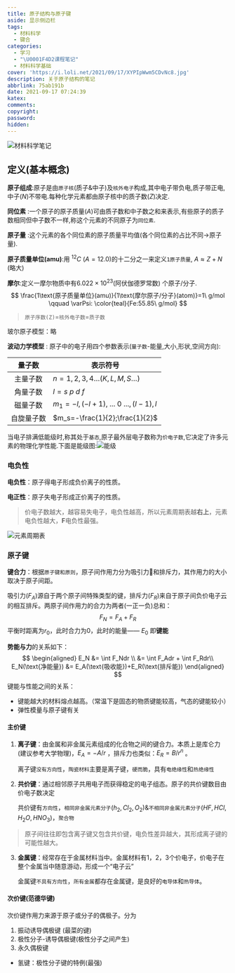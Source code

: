 ```yaml
---
title: 原子结构与原子键
aside: 显示侧边栏
tags:
  - 材料科学
  - 键合
categories:
  - 学习
  - "\U0001F4D2课程笔记"
  - 材料科学基础
cover: 'https://i.loli.net/2021/09/17/XYPIpWwm5CDvNc8.jpg'
description: 关于原子结构的笔记
abbrlink: 75ab191b
date: 2021-09-17 07:24:39
katex:
comments:
copyright:
password:
hidden:
---
```

![材料科学笔记](https://i.loli.net/2021/09/08/GTSlAtZoI6XOhaD.png)
<!-- > 本文为紫晶计划-材料科学分支。 -->

## 定义(基本概念)

**原子组成**:原子是由`原子核`(质子&中子)及`核外电子`构成,其中电子带负电,质子带正电,中子($N$)不带电.每种化学元素都由原子核中的质子数($Z$)决定.

**同位素** :一个原子的原子质量($A$)可由质子数和中子数之和来表示,有些原子的质子数相同但中子数不一样,称这个元素的不同原子为`同位素`.

**原子量** :这个元素的各个同位素的原子质量平均值(各个同位素的占比不同→原子量).

**原子质量单位(amu)**:用$\ ^{12}C\ (A=12.0)$的十二分之一来定义`1原子质量`, $A \approx Z+N$ (略大)

**摩尔**:定义一摩尔物质中有$6.022\times 10^{23}$(阿伏伽德罗常数) 个原子/分子.
$$
\frac{1\text{原子质量单位}(amu)}{1\text{摩尔原子/分子}(atom)}=1\ g/mol \qquad \varPsi: \color{teal}{Fe:55.85\ g/mol}
$$
> `原子序数(Z)`=`核外电子数`=`质子数`

玻尔原子模型：略

**波动力学模型** : 原子中的电子用四个参数表示(`量子数`-能量,大小,形状,空间方向):

|   量子数   | 表示符号                              |
| :--------: | ------------------------------------- |
|  主量子数  | $n=1,2,3,4…(K,L,M,S…)$                |
|  角量子数  | $l=s\ p\ d\  f$                       |
|  磁量子数  | $m_1=-l,(-l+1),\ ...\ 0\ ...,(l-1),l$ |
| 自旋量子数 | $m_s=-\frac{1}{2};\frac{1}{2}$        |

当电子排满低能级时,称其处于`基态`,原子最外层电子数称为`价电子数`,它决定了许多元素的物理化学性能.下面是能级图:![能级](http://hyperphysics.phy-astr.gsu.edu/hbase/quantum/imgqua/lithlev.png)

### 电负性

**电负性**：原子得电子形成负价离子的性质。

**电正性**：原子失电子形成正价离子的性质。

> 价电子数越大，越容易失电子，电负性越高，所以元素周期表越**右上**，元素电负性越大，**F**电负性最强。

![元素周期表](https://i.loli.net/2021/09/17/Nx5mdc36v2qF1bZ.png)

### 原子键

**键合力**：根据`原子键和原则`，原子间作用力分为吸引力🧲和排斥力，其作用力的大小取决于原子间距。

吸引力($F_A$)源自于两个原子间特殊类型的键，排斥力($F_R$)来自于原子间负价电子云的相互排斥。两原子间作用力的合力为两者(一正一负)总和：
$$
F_N=F_A+F_R \tag{0.1}
$$
平衡时距离为$r_0$，此时合力为0，此时的能量—— $E_0$  即**键能**

**势能与力**的关系如下：
$$
\begin{aligned}
E_N &= \int F_Ndr \\
	&= \int F_Adr + \int F_Rdr\\
E_N(\text{净能量})	&= E_A(\text{吸收能})+E_R(\text{排斥能}) 
\end{aligned}
$$
键能与性能之间的关系：

* 键能越大的材料熔点越高。（常温下是固态的物质键能较高，气态的键能较小）
* 弹性模量与原子键有关

#### 主价键

1. **离子键**：由金属和非金属元素组成的化合物之间的键合力。本质上是库仑力(建议参考大学物理)，$E_A=-A/r$ ，排斥力也类似：$E_R=B/r^n$ 。

   离子键`没有方向性`，`陶瓷材料`主要是离子键，`硬而脆`，具有`电绝缘性`和`热绝缘性`

2. **共价键**：通过相邻原子共用电子而获得稳定的电子组态。原子的共价键数目由价电子数决定

   共价键有`方向性`，`相同非金属元素分子`($h_2,Cl_2,O_2$)&`不相同非金属元素分子`($HF,HCl,H_2O,HNO_3$)，`聚合物`

> 原子间往往即包含离子键又包含共价键，电负性差异越大，其形成离子键的可能性越大。

3. **金属键**：经常存在于金属材料当中。金属材料有1，2，3个价电子，价电子在整个金属当中随意游动，形成一个“电子云”

   金属键`不具有方向性`，`所有金属`都存在金属键，是良好的`电导体`和`热导体`。

#### 次价键(范德华键)

次价键作用力来源于原子或分子的偶极子。分为

1. 振动诱导偶极键 (最菜的键)
2. 极性分子-诱导偶极键(极性分子之间产生)
3. 永久偶极键

* 氢键：极性分子键的特例(最强)



